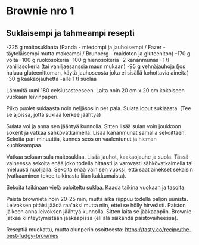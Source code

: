 # Brownie nro 1

## Suklaisempi ja tahmeampi resepti

-225 g maitosuklaata (Panda - miedompi ja jauhoisempi / Fazer - täyteläisempi mutta makeampi / Brunberg - maidoton ja gluteeniton)
-170 g voita
-100 g ruokosokeria
-100 g hienosokeria
-2 kananmunaa
-1 tl vaniljasokeria (tai vaniljaesanssia maun mukaan)
-95 g vehnäjauhoja (jos haluaa gluteenittoman, käytä jauhoseosta joka ei sisällä kohottavia aineita)
-30 g kaakaojauhetta
-alle 1 tl suolaa

Lämmitä uuni 180 celsiusasteeseen. Laita noin 20 cm x 20 cm kokoiseen vuokaan leivinpaperi.

Pilko puolet suklaasta noin neljäsosiin per pala. Sulata loput suklaasta. (Tee se ajoissa, jotta suklaa kerkee jäähtyä)

Sulata voi ja anna sen jäähtyä kunnolla. Sitten lisää sulan voin joukkoon sokerit ja vatkaa sähkövatkaimella.
Lisää kananmunat samalla sekoittaen. Sekoita pari minuuttia, kunnes seos on vaalentunut ja hieman kuohkeampaa.

Vatkaa sekaan sula maitosuklaa. Lisää jauhot, kaakaojauhe ja suola. Tässä vaiheessa sekoita enää joko todella hitaasti
ja varovasti sähkövatkaimella tai mieluusti nuolijalla. Sekoita enää vain sen vuoksi, että saat ainekset sekaisin (vatkaaminen tekee
taikinasta liian kakkumaista).

Sekoita taikinaan vielä paloiteltu suklaa. Kaada taikina vuokaan ja tasoita.

Paista brownieta noin 20-25 min, mutta aika riippuu todella paljon uunista. Leivoksen pitäisi jäädä raa'aksi mutta niin, 
ettei se hölly hirveästi. Paiston jälkeen anna leivoksen jäähtyä kunnolla. Sitten laita se jääkaappiin. Brownie jatkaa kiinteytymistään
jääkaapissa (eli älä säikähdä paistovaiheessa). 

Reseptiä muokattu, mutta alunperin osoitteesta: https://tasty.co/recipe/the-best-fudgy-brownies
